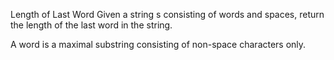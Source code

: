 Length of Last Word
Given a string s consisting of words and spaces, return the length of the last word in the string.

A word is a maximal substring consisting of non-space characters only.